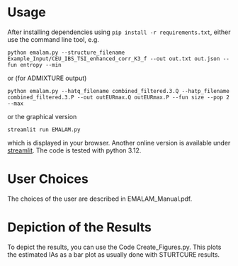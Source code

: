 # Usage

After installing dependencies using `pip install -r requirements.txt`, either use the command line tool, e.g.
```
python emalam.py --structure_filename Example_Input/CEU_IBS_TSI_enhanced_corr_K3_f --out out.txt out.json --fun entropy --min 
```
or (for ADMIXTURE output)
```
python emalam.py --hatq_filename combined_filtered.3.Q --hatp_filename combined_filtered.3.P --out outEURmax.Q outEURmax.P --fun size --pop 2 --max
```
or the graphical version
```
streamlit run EMALAM.py
```

which is displayed in your browser. Another online version is available under [streamlit](https://flat-likelihood-in-the-admixture-model-p4vvpwxjdtteu3prahatyj.streamlit.app/).
The code is tested with python 3.12.
 
# User Choices

The choices of the user are described in EMALAM\_Manual.pdf.

# Depiction of the Results

To depict the results, you can use the Code Create_Figures.py. This plots the estimated IAs as a bar plot as usually done with STURTCURE results. 








